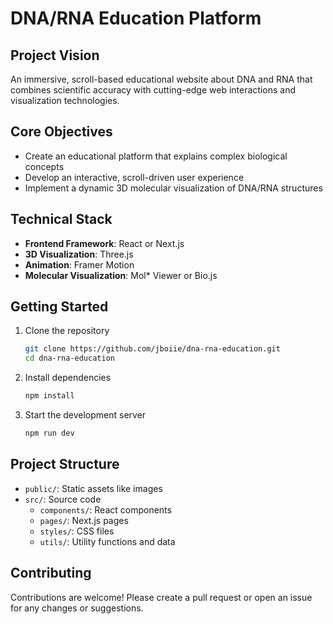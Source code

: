 # DNA/RNA Education Platform

## Project Vision
An immersive, scroll-based educational website about DNA and RNA that combines scientific accuracy with cutting-edge web interactions and visualization technologies.

## Core Objectives
- Create an educational platform that explains complex biological concepts
- Develop an interactive, scroll-driven user experience
- Implement a dynamic 3D molecular visualization of DNA/RNA structures

## Technical Stack
- **Frontend Framework**: React or Next.js
- **3D Visualization**: Three.js
- **Animation**: Framer Motion
- **Molecular Visualization**: Mol* Viewer or Bio.js

## Getting Started
1. Clone the repository
   ```bash
   git clone https://github.com/jboiie/dna-rna-education.git
   cd dna-rna-education
   ```

2. Install dependencies
   ```bash
   npm install
   ```

3. Start the development server
   ```bash
   npm run dev
   ```

## Project Structure
- `public/`: Static assets like images
- `src/`: Source code
  - `components/`: React components
  - `pages/`: Next.js pages
  - `styles/`: CSS files
  - `utils/`: Utility functions and data

## Contributing
Contributions are welcome! Please create a pull request or open an issue for any changes or suggestions.